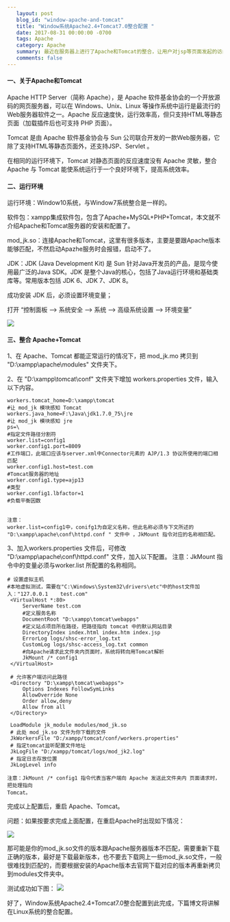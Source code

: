 ```yaml
---
   layout: post
   blog_id: "window-apache-and-tomcat"
   title: "Window系统Apache2.4+Tomcat7.0整合配置 "
   date: 2017-08-31 00:00:00 -0700
   tags: Apache
   category: Apache
   summary: 最近在服务器上进行了Apache和Tomcat的整合，让用户对jsp等页面发起的访问可以转交给Tomcat处理，使得Apache服务器支持jsp页面的访问。本文将详细讲述在window环境下配置。
   comments: false
---
```


#### 一、关于Apache和Tomcat

Apache HTTP Server（简称 Apache），是 Apache 软件基金协会的一个开放源码的网页服务器，可以在 Windows、Unix、Linux 等操作系统中运行是最流行的Web服务器软件之一。Apache 反应速度快，运行效率高，但只支持HTML等静态页面（加载插件后也可支持 PHP 页面）。

Tomcat 是由 Apache 软件基金协会与 Sun 公司联合开发的一款Web服务器，它除了支持HTML等静态页面外，还支持JSP、Servlet 。

在相同的运行环境下，Tomcat 对静态页面的反应速度没有 Apache 灵敏，整合 Apache 与 Tomcat 能使系统运行于一个良好环境下，提高系统效率。

#### 二、运行环境

运行环境：Window10系统，与Window7系统整合是一样的。

软件包：xampp集成软件包，包含了Apache+MySQL+PHP+Tomcat，本文就不介绍Apache和Tomcat服务器的安装和配置了。

mod_jk.so：连接Apache和Tomcat，这里有很多版本，主要是要跟Apache版本能够匹配，不然启动Apazhe服务时会报错，启动不了。


JDK：JDK (Java Development Kit) 是 Sun 针对Java开发员的产品，是现今使用最广泛的Java SDK。JDK 是整个Java的核心，包括了Java运行环境和基础类库等。常用版本包括 JDK 6、JDK 7、JDK 8。

成功安装 JDK  后，必须设置环境变量；

打开 “控制面板 --> 系统安全 --> 系统 --> 高级系统设置 --> 环境变量”

![](http://upload-images.jianshu.io/upload_images/6673460-9e87bcf7a13a0edd.jpg?imageMogr2/auto-orient/strip%7CimageView2/2/w/1240)


#### 三、整合 Apache+Tomcat

1、在 Apache、Tomcat 都能正常运行的情况下，把 mod_jk.mo 拷贝到 "D:\xampp\apache\modules" 文件夹下。

2、在 "D:\xampp\tomcat\conf" 文件夹下增加 workers.properties 文件，输入以下内容。

```
workers.tomcat_home=D:\xampp\tomcat
#让 mod_jk 模块感知 Tomcat
workers.java_home=F:\Java\jdk1.7.0_75\jre
#让 mod_jk 模块感知 jre
ps=\
#指定文件路径分割符
worker.list=config1
worker.config1.port=8009
#工作端口，此端口应该与server.xml中Connector元素的 AJP/1.3 协议所使用的端口相匹配
worker.config1.host=test.com
#Tomcat服务器的地址
worker.config1.type=ajp13
#类型
worker.config1.lbfactor=1
#负载平衡因数


注意：
worker.list=config1中，conifg1为自定义名称，但此名称必须与下文所述的 
"D:\xampp\apache\conf\httpd.conf " 文件中 ，JkMount 指令对应的名称相匹配。
```

3、加入workers.properties 文件后，可修改 "D:\xampp\apache\conf\httpd.conf" 文件，加入以下配置。
注意：JkMount 指令中的变量必须与worker.list 所配置的名称相同。
```
# 设置虚拟主机
#本地虚拟测试，需要在"C:\Windows\System32\drivers\etc"中的host文件加入："127.0.0.1    test.com"
 <VirtualHost *:80>
     ServerName test.com
     #定义服务名称
     DocumentRoot "D:\xampp\tomcat\webapps"
     #定义站点项目所在路径，把路径指向 tomcat 中的默认网站目录
     DirectoryIndex index.html index.htm index.jsp
     ErrorLog logs/shsc-error_log.txt
     CustomLog logs/shsc-access_log.txt common
     #向Apache请求此文件夹内页面时，系统将转向用Tomcat解析
     JkMount /* config1     
 </VirtualHost>
 
 # 允许客户端访问此路径
 <Directory "D:\xampp\tomcat\webapps">  
     Options Indexes FollowSymLinks  
     AllowOverride None  
     Order allow,deny  
     Allow from all  
 </Directory>  
 
 LoadModule jk_module modules/mod_jk.so
 # 此处 mod_jk.so 文件为你下载的文件
 JkWorkersFile "D:/xampp/tomcat/conf/workers.properties"
 # 指定tomcat监听配置文件地址
 JkLogFile "D:/xampp/tomcat/logs/mod_jk2.log"
 # 指定日志存放位置
 JkLogLevel info

注意：JkMount /* config1 指令代表当客户端向 Apache 发送此文件夹内 页面请求时，把处理指向
Tomcat。
```
完成以上配置后，重启 Apache、Tomcat。

问题：如果按要求完成上面配置，在重启Apache时出现如下情况：

![](http://upload-images.jianshu.io/upload_images/6673460-ab937b2bd67875b7.jpg?imageMogr2/auto-orient/strip%7CimageView2/2/w/1240)


那可能是你的mod_jk.so文件的版本跟Apache服务器版本不匹配，需要重新下载正确的版本，最好是下载最新版本，也不要去下载网上一些mod_jk.so文件，一般很难找到匹配的，而要根据安装的Apache版本去官网下载对应的版本再重新拷贝到modules文件夹中。

测试成功如下图：
![](http://upload-images.jianshu.io/upload_images/6673460-cd17a77628d0f6ff.jpg?imageMogr2/auto-orient/strip%7CimageView2/2/w/1240)

好了，Window系统Apache2.4+Tomcat7.0整合配置到此完成，下篇博文将讲解在Linux系统的整合配置。